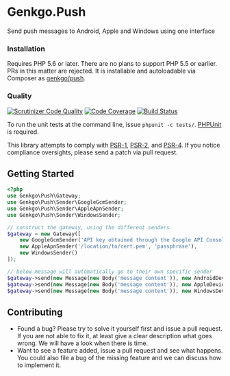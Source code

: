 # Genkgo.Push
Send push messages to Android, Apple and Windows using one interface 

### Installation

Requires PHP 5.6 or later. There are no plans to support PHP 5.5 or earlier. PRs in this matter are rejected. It is installable and autoloadable via Composer as [genkgo/push](https://packagist.org/packages/genkgo/push).

### Quality

[![Scrutinizer Code Quality](https://scrutinizer-ci.com/g/genkgo/push/badges/quality-score.png?b=master)](https://scrutinizer-ci.com/g/genkgo/push/)
[![Code Coverage](https://scrutinizer-ci.com/g/genkgo/push/badges/coverage.png?b=master)](https://scrutinizer-ci.com/g/genkgo/push/)
[![Build Status](https://travis-ci.org/genkgo/push.png?branch=master)](https://travis-ci.org/genkgo/push)

To run the unit tests at the command line, issue `phpunit -c tests/`. [PHPUnit](http://phpunit.de/manual/) is required.

This library attempts to comply with [PSR-1][], [PSR-2][], and [PSR-4][]. If
you notice compliance oversights, please send a patch via pull request.

[PSR-1]: https://github.com/php-fig/fig-standards/blob/master/accepted/PSR-1-basic-coding-standard.md
[PSR-2]: https://github.com/php-fig/fig-standards/blob/master/accepted/PSR-2-coding-style-guide.md
[PSR-4]: https://github.com/php-fig/fig-standards/blob/master/accepted/PSR-4-autoloader.md

## Getting Started


```php
<?php
use Genkgo\Push\Gateway;
use Genkgo\Push\Sender\GoogleGcmSender;
use Genkgo\Push\Sender\AppleApnSender;
use Genkgo\Push\Sender\WindowsSender;

// construct the gateway, using the different senders
$gateway = new Gateway([
    new GoogleGcmSender('API key obtained through the Google API Console'),
    new AppleApnSender('/location/to/cert.pem', 'passphrase'),
    new WindowsSender()
]);

// below message will automatically go to their own specific sender
$gateway->send(new Message(new Body('message content')), new AndroidDeviceRecipient('token'));
$gateway->send(new Message(new Body('message content')), new AppleDeviceRecipient('token'));
$gateway->send(new Message(new Body('message content')), new WindowsDeviceRecipient('token'));
```

## Contributing

- Found a bug? Please try to solve it yourself first and issue a pull request. If you are not able to fix it, at least
  give a clear description what goes wrong. We will have a look when there is time.
- Want to see a feature added, issue a pull request and see what happens. You could also file a bug of the missing
  feature and we can discuss how to implement it.

